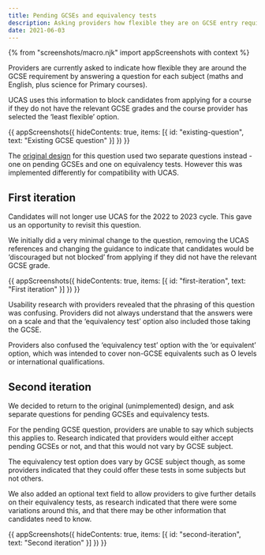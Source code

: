 ```yaml
---
title: Pending GCSEs and equivalency tests
description: Asking providers how flexible they are on GCSE entry requirements
date: 2021-06-03
---
```


{% from "screenshots/macro.njk" import appScreenshots with context %}

Providers are currently asked to indicate how flexible they are around the GCSE requirement by answering a question for each subject (maths and English, plus science for Primary courses).

UCAS uses this information to block candidates from applying for a course if they do not have the relevant GCSE grades and the course provider has selected the ‘least flexible’ option.

{{ appScreenshots({
  hideContents: true,
  items: [{
    id: "existing-question",
    text: "Existing GCSE question"
  }]
}) }}

The [original design](/publish-teacher-training-courses/minimum-course-requirements-logic) for this question used two separate questions instead - one on pending GCSEs and one on equivalency tests. However this was implemented differently for compatibility with UCAS.

## First iteration

Candidates will not longer use UCAS for the 2022 to 2023 cycle. This gave us an opportunity to revisit this question.

We initially did a very minimal change to the question, removing the UCAS references and changing the guidance to indicate that candidates would be ‘discouraged but not blocked’ from applying if they did not have the relevant GCSE grade.

{{ appScreenshots({
  hideContents: true,
  items: [{
    id: "first-iteration",
    text: "First iteration"
  }]
}) }}

Usability research with providers revealed that the phrasing of this question was confusing. Providers did not always understand that the answers were on a scale and that the ‘equivalency test’ option also included those taking the GCSE.

Providers also confused the ‘equivalency test’ option with the ‘or equivalent’ option, which was intended to cover non-GCSE equivalents such as O levels or international qualifications.

## Second iteration

We decided to return to the original (unimplemented) design, and ask separate questions for pending GCSEs and equivalency tests.

For the pending GCSE question, providers are unable to say which subjects this applies to. Research indicated that providers would either accept pending GCSEs or not, and that this would not vary by GCSE subject.

The equivalency test option does vary by GCSE subject though, as some providers indicated that they could offer these tests in some subjects but not others.

We also added an optional text field to allow providers to give further details on their equivalency tests, as research indicated that there were some variations around this, and that there may be other information that candidates need to know.

{{ appScreenshots({
  hideContents: true,
  items: [{
    id: "second-iteration",
    text: "Second iteration"
  }]
}) }}

